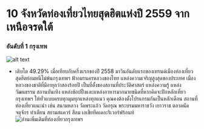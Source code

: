 # 10 จังหวัดท่องเที่ยวไทยสุดฮิตแห่งปี 2559 จากเหนือจรดใต้
### อันดับที่ 1 กรุงเทพ
![alt text](https://content.skyscnr.com/11f7d45143d8986bdc656a94a73e6939/thailand-bangkok-grand-palace-gettyimages-498409754-news.jpg?resize=800px:99999px&quality=75 "Logo Title Text 1")

* เติบโต 49.29% เมื่อเทียบกับครึ่งแรกของปี 2558 มาวินอันดับแรกของเทรนด์เมืองท่องเที่ยวสุดฮิตย่อมหนีไม่พ้นกรุงเทพฯ ฟ้าอมรนครหลวงของไทย แหล่งความเจริญสูงสุดของประเทศ เมืองหลวงของชาติที่มีอายุกว่าสองร้อยปี เป็นที่ตั้งของสถานที่ประวัติศาสตร์ แหล่งความรู้ แหล่งวัฒนธรรม สถานบันเทิง แหล่งช้อปปิ้งและแหล่งอาหารมากมายชนิดที่หากคิดจะปักหลักเที่ยวกรุงเทพฯ ให้ทั่วแบบครบทุกมุมทุกแหล่งทุกแนว คุณคงต้องตั้งโปรแกรมกันเป็นหลักเดือน สถานที่ท่องเที่ยวแนะนำ เช่น สนามหลวง วัดพระแก้ว วัดอรุณ พระบรมมหาราชวัง เยาวราช ตลาดนัดจตุจักร ท่าเตียน สยามสแควร์ สีลม เอเชียทีคเดอะริเวอร์ฟร้อนท์
![อ่านเพิ่มเติมที่ท่องเที่ยวกรุงเทพฯ](https://www.skyscanner.co.th/news/12-%E0%B8%AA%E0%B8%B8%E0%B8%94%E0%B8%A2%E0%B8%AD%E0%B8%94%E0%B9%84%E0%B8%AE%E0%B9%84%E0%B8%A5%E0%B8%97%E0%B9%8C%E0%B9%83%E0%B8%99%E0%B8%81%E0%B8%A3%E0%B8%B8%E0%B8%87%E0%B9%80%E0%B8%97%E0%B8%9E%E0%B8%A1%E0%B8%AB%E0%B8%B2%E0%B8%99%E0%B8%84%E0%B8%A3-%E0%B8%AA%E0%B8%B1%E0%B8%A1%E0%B8%9C%E0%B8%B1%E0%B8%AA%E0%B9%80%E0%B8%AA%E0%B8%99%E0%B9%88%E0%B8%AB%E0%B9%8C%E0%B9%80%E0%B8%A1%E0%B8%B7%E0%B8%AD%E0%B8%87%E0%B8%AB%E0%B8%A5%E0%B8%A7%E0%B8%87%E0%B9%81%E0%B8%AB%E0%B9%88%E0%B8%87%E0%B8%AA%E0%B8%A2%E0%B8%B2%E0%B8%A1%E0%B9%80%E0%B8%A1%E0%B8%B7%E0%B8%AD%E0%B8%87%E0%B8%A2%E0%B8%B4%E0%B9%89%E0%B8%A1)


